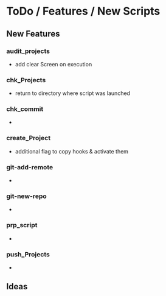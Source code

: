 # ToDo / Features / New Scripts

## New Features

### audit_projects

- add clear Screen on execution

### chk_Projects

- return to directory where script was launched

### chk_commit

-

### create_Project

- additional flag to copy hooks & activate them

### git-add-remote

-

### git-new-repo

-

### prp_script

-

### push_Projects

-

## Ideas
